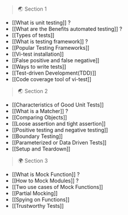 
>🌏 Section 1

- [[What is unit testing]] ?
- [[What are the Benefits automated testing]] ? 
- [[Types of tests]]  
- [[What is testing framework]] ?
- [[Popular Testing Frameworks]] 
- [[Vi-test installation]]
- [[False positive and false negative]] 
- [[Ways to write tests]]
- [[Test-driven Development(TDD)]]
- [[Code coverage tool of vi-test]]

>🌏 Section 2

- [[Characteristics of Good Unit Tests]]
- [[What is a Matcher]] ?
- [[Comparing Objects]]
- [[Loose assertion and tight assertion]]
- [[Positive testing and negative testing]]
- [[Boundary Testing]]
- [[Parameterized or Data Driven Tests]]
- [[Setup and Teardown]]

> 🌍 Section 3

- [[What is Mock Function]] ?
- [[How to Mock Modules]] ?
- [[Two use cases of Mock Functions]]
- [[Partial Mocking]]
- [[Spying on Functions]]
- [[Trustworthy Tests]]
